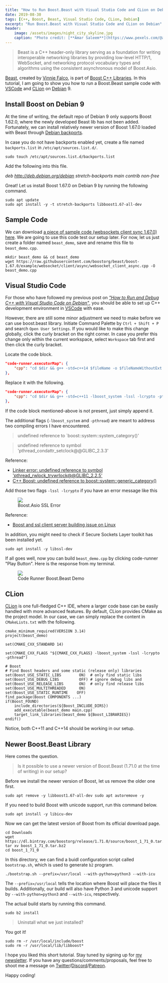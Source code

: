 ```yaml
---
title: "How to Run Boost.Beast with Visual Studio Code and CLion on Debian"
date: 2019-08-30
tags: [C++, Boost, Beast, Visual Studio Code, CLion, Debian]
excerpt: "Run Boost.Beast with Visual Studio Code and CLion on Debian"
header:
    image: /assets/images/night_city_skyline.jpg
    caption: "Photo credit: [**Amar Saleem**](https://www.pexels.com/@amar-saleem-15661)"
---
```


> Beast is a C++ header-only library serving as a foundation for writing interoperable networking libraries by providing low-level HTTP/1, WebSocket, and networking protocol vocabulary types and algorithms using the consistent asynchronous model of Boost.Asio.

[Beast](https://github.com/boostorg/beast), created by [Vinnie Falco](https://github.com/vinniefalco), is part of [Boost C++ Libraries](https://www.boost.org/). In this tutorial, I am going to show you how to run a Boost.Beast sample code with [VSCode](https://code.visualstudio.com/) and [CLion](https://www.jetbrains.com/clion/) on [Debian](https://www.debian.org/) 9.


## Install Boost on Debian 9

At the time of writing, the default repo of Debian 9 only supports Boost 1.62.0, where the newly developed Beast lib has not been added. Fortunately, we can install relatively newer version of Boost 1.67.0 loaded with Beast through [Debian backports](https://backports.debian.org/).  

In case you do not have backports enabled yet, create a file named `backports.list` in `/etc/apt/sources.list.d/`.  

```
sudo touch /etc/apt/sources.list.d/backports.list 
```  
Add the following into this file.  

*deb http://deb.debian.org/debian stretch-backports main contrib non-free*

Great! Let us install Boost 1.67.0 on Debian 9 by running the following command.  

```
sudo apt update
sudo apt install -y -t stretch-backports libboost1.67-all-dev
```

## Sample Code

We can download [a piece of sample code (websockets client sync 1.67.0) here](https://raw.githubusercontent.com/boostorg/beast/boost-1.67.0/example/websocket/client/async/websocket_client_async.cpp). We are going to use this code test our setup later. For now, let us just create a folder named `beast_demo`, save and rename this file to `beast_demo.cpp`.  

```
mkdir beast_demo && cd beast_demo
wget https://raw.githubusercontent.com/boostorg/beast/boost-1.67.0/example/websocket/client/async/websocket_client_async.cpp -O beast_demo.cpp
```  

## Visual Studio Code

For those who have followed my previous post on [*"How to Run and Debug C++ with Visual Studio Code on Debian"*](https://0xboz.github.io/blog/how-to-run-debug-cpp-with-vscode-on-debian/), you should be able to set up C++ development environment in [VSCode](https://code.visualstudio.com/) with ease.

However, there are still some minor adjustment we need to make before we can use boost.beast library. Initiate Command Palette by ```Ctrl + Shift + P``` and search ```Open User Settings```. If you would like to make this change globally, click the curly bracket on the right corner. In case you prefer this change only within the current workspace, select ```Workspace``` tab first and then click the curly bracket.

Locate the code block.  

```json
"code-runner.executorMap": {
    "cpp": "cd $dir && g++ -std=c++14 $fileName -o $fileNameWithoutExt && $dir$fileNameWithoutExt"
},
```

Replace it with the following. 

```json
"code-runner.executorMap": {
    "cpp": "cd $dir && g++ -std=c++11 -lboost_system -lssl -lcrypto -pthread $fileName -o $fileNameWithoutExt && $dir$fileNameWithoutExt"
},
```

If the code block mentioned-above is not present, just simply append it.

The additional flags (`-lboost_system` and `-pthread`) are meant to address two compiling errors I have encountered.  

> undefined reference to `boost::system::system_category()'  

> undefined reference to symbol 'pthread_condattr_setclock@@GLIBC_2.3.3'  

Reference: 
* [Linker error: undefined reference to symbol 'pthread_rwlock_trywrlock@@GLIBC_2.2.5'](https://stackoverflow.com/questions/16257564/linker-error-undefined-reference-to-symbol-pthread-rwlock-trywrlockglibc-2-2#16259726)  
* [C++ Boost: undefined reference to boost::system::generic_category()](https://stackoverflow.com/questions/13467072/c-boost-undefined-reference-to-boostsystemgeneric-category#13468280)

Add those two flags `-lssl -lcrypto` if you have an error message like this  

<figure>
    <a href="{{ site.url }}{{ site.baseurl }}/assets/images/boost_asio_ssl_errors.png">
        <img src="{{ site.url }}{{ site.baseurl }}/assets/images/boost_asio_ssl_errors.png">
    </a>
    <figcaption>Boost.Asio SSL Error</figcaption>
</figure>

Reference:  
* [Boost and ssl client server building issue on Linux](https://stackoverflow.com/questions/29118667/boost-and-ssl-client-server-building-issue-on-linux)

In addition, you might need to check if Secure Sockets Layer toolkit has been installed yet.

```
sudo apt install -y libssl-dev
```

If all goes well, now you can build `beast_demo.cpp` by clicking code-runner "Play Button". Here is the response from my terminal.  

<figure>
    <a href="{{ site.url }}{{ site.baseurl }}/assets/images/vscode_beast_demo.png">
        <img src="{{ site.url }}{{ site.baseurl }}/assets/images/vscode_beast_demo.png">
    </a>
    <figcaption>Code Runner Boost.Beast Demo</figcaption>
</figure>  

## CLion

[CLion](https://www.jetbrains.com/clion/) is one full-fledged C++ IDE, where a larger code base can be easily handled with more advanced features. By default, CLion provides CMake as the project model. In our case, we can simply replace the content in `CMakeLists.txt` with the following.

```
cmake_minimum_required(VERSION 3.14)
project(beast_demo)

set(CMAKE_CXX_STANDARD 14)

set(CMAKE_CXX_FLAGS "${CMAKE_CXX_FLAGS} -lboost_system -lssl -lcrypto -pthread")

# Boost
# Find Boost headers and some static (release only) libraries
set(Boost_USE_STATIC_LIBS        ON)  # only find static libs
set(Boost_USE_DEBUG_LIBS         OFF) # ignore debug libs and
set(Boost_USE_RELEASE_LIBS       ON)  # only find release libs
set(Boost_USE_MULTITHREADED      ON)
set(Boost_USE_STATIC_RUNTIME    OFF)
find_package(Boost COMPONENTS ...)
if(Boost_FOUND)
    include_directories(${Boost_INCLUDE_DIRS})
    add_executable(beast_demo main.cpp)
    target_link_libraries(beast_demo ${Boost_LIBRARIES})
endif()

```

Notice, both C++11 and C++14 should be working in our setup.

## Newer Boost.Beast Library

Here comes the question.

> Is it possible to use a newer version of Boost.Beast (1.71.0 at the time of writing) in our setup? 

Before we install the newer version of Boost, let us remove the older one first.

```
sudo apt remove -y libboost1.67-all-dev sudo apt autoremove -y
```

If you need to build Boost with unicode support, run this command below.  

```
sudo apt install -y libicu-dev
```

Now we can get the latest version of Boost from its official download page. 

```
cd Downloads
wget https://dl.bintray.com/boostorg/release/1.71.0/source/boost_1_71_0.tar.bz2
tar xv boost_1_71_0.tar.bz2
cd boost_1_71_0
```

In this directory, we can find a buidl configuration script called `bootstrap.sh`, which is used to generate `b2` program. 

```
./bootstrap.sh --prefix=/usr/local --with-python=python3 --with-icu
```
The `--prefix=/usr/local` tells the location where Boost will place the files it builds. Additionally, our build will also have Python 3 and unicode support by `--with-python=python3` and `--with-icu`, respectively.  

The actual build starts by running this command.

```
sudo b2 install
```

> Uninstall what we just installed?  

You got it!

```
sudo rm -r /usr/local/include/boost
sudo rm -r /usr/local/lib/libboost*  
```

I hope you liked this short tutorial. Stay tuned by signing up for [my newsletter](http://eepurl.com/gxmy39). If you have any questions/comments/proposals, feel free to shoot me a message on [Twitter](https://twitter.com/0xboz)/[Discord](https://discord.gg/JHt7UQu)/[Patreon](https://www.patreon.com/0xboz). 

Happy coding!